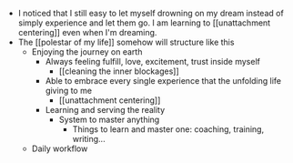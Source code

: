 - I noticed that I still easy to let myself drowning on my dream instead of simply experience and let them go. I am learning to [[unattachment centering]] even when I'm dreaming. 
- The [[polestar of my life]] somehow will structure like this
    - Enjoying the journey on earth
        - Always feeling fulfill, love, excitement, trust inside myself
            - [[cleaning the inner blockages]]
        - Able to embrace every single experience that the unfolding life giving to me
            - [[unattachment centering]]
        - Learning and serving the reality
            - System to master anything
                - Things to learn and master one: coaching, training, writing...
    - Daily workflow
